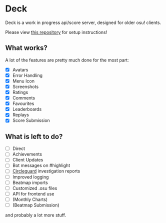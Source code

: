 # Deck

Deck is a work in progress api/score server, designed for older osu! clients.

Please view [this repository](https://github.com/Lekuruu/titanic) for setup instructions!

## What works?

A lot of the features are pretty much done for the most part:

- [x] Avatars
- [x] Error Handling
- [x] Menu Icon
- [x] Screenshots
- [x] Ratings
- [x] Comments
- [x] Favourites
- [x] Leaderboards
- [x] Replays
- [x] Score Submission

## What is left to do?

- [ ] Direct
- [ ] Achievements
- [ ] Client Updates
- [ ] Bot messages on #highlight
- [ ] [Circleguard](https://github.com/circleguard) investigation reports
- [ ] Improved logging
- [ ] Beatmap imports
- [ ] Customized .osu files
- [ ] API for frontend use
- [ ] (Monthly Charts)
- [ ] (Beatmap Submission)

and probably a lot more stuff.
